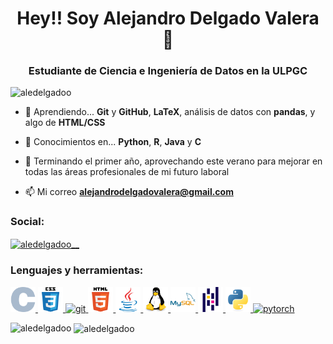 <h1 align="center">Hey!! Soy Alejandro Delgado Valera 👾</h1>
<h3 align="center">Estudiante de Ciencia e Ingeniería de Datos en la ULPGC</h3>

<p align="left"> <img src="https://komarev.com/ghpvc/?username=aledelgadoo&label=Profile%20views&color=0e75b6&style=flat" alt="aledelgadoo" /> </p>

- 🔭 Aprendiendo... **Git** y **GitHub**, **LaTeX**, análisis de datos con **pandas**, y algo de **HTML/CSS**

- 🤖 Conocimientos en... **Python**, **R**, **Java** y **C**

- 🤝 Terminando el primer año, aprovechando este verano para mejorar en todas las áreas profesionales de mi futuro laboral

- 📫 Mi correo **alejandrodelgadovalera@gmail.com**

<h3 align="left">Social:</h3>
<p align="left">
<a href="https://www.leetcode.com/aledelgadoo__" target="blank"><img align="center" src="https://raw.githubusercontent.com/rahuldkjain/github-profile-readme-generator/master/src/images/icons/Social/leet-code.svg" alt="aledelgadoo__" height="30" width="40" /></a>
</p>

<h3 align="left">Lenguajes y herramientas:</h3>
<p align="left"> <a href="https://www.cprogramming.com/" target="_blank" rel="noreferrer"> <img src="https://raw.githubusercontent.com/devicons/devicon/master/icons/c/c-original.svg" alt="c" width="40" height="40"/> </a> <a href="https://www.w3schools.com/css/" target="_blank" rel="noreferrer"> <img src="https://raw.githubusercontent.com/devicons/devicon/master/icons/css3/css3-original-wordmark.svg" alt="css3" width="40" height="40"/> </a> <a href="https://git-scm.com/" target="_blank" rel="noreferrer"> <img src="https://www.vectorlogo.zone/logos/git-scm/git-scm-icon.svg" alt="git" width="40" height="40"/> </a> <a href="https://www.w3.org/html/" target="_blank" rel="noreferrer"> <img src="https://raw.githubusercontent.com/devicons/devicon/master/icons/html5/html5-original-wordmark.svg" alt="html5" width="40" height="40"/> </a> <a href="https://www.java.com" target="_blank" rel="noreferrer"> <img src="https://raw.githubusercontent.com/devicons/devicon/master/icons/java/java-original.svg" alt="java" width="40" height="40"/> </a> <a href="https://www.linux.org/" target="_blank" rel="noreferrer"> <img src="https://raw.githubusercontent.com/devicons/devicon/master/icons/linux/linux-original.svg" alt="linux" width="40" height="40"/> </a> <a href="https://www.mysql.com/" target="_blank" rel="noreferrer"> <img src="https://raw.githubusercontent.com/devicons/devicon/master/icons/mysql/mysql-original-wordmark.svg" alt="mysql" width="40" height="40"/> </a> <a href="https://pandas.pydata.org/" target="_blank" rel="noreferrer"> <img src="https://raw.githubusercontent.com/devicons/devicon/2ae2a900d2f041da66e950e4d48052658d850630/icons/pandas/pandas-original.svg" alt="pandas" width="40" height="40"/> </a> <a href="https://www.python.org" target="_blank" rel="noreferrer"> <img src="https://raw.githubusercontent.com/devicons/devicon/master/icons/python/python-original.svg" alt="python" width="40" height="40"/> </a> <a href="https://pytorch.org/" target="_blank" rel="noreferrer"> <img src="https://www.vectorlogo.zone/logos/pytorch/pytorch-icon.svg" alt="pytorch" width="40" height="40"/> </a> </p>

<p><img align="left" src="https://github-readme-stats.vercel.app/api/top-langs?username=aledelgadoo&show_icons=true&locale=en&layout=compact" alt="aledelgadoo" /></p>

<p>&nbsp;<img align="center" src="https://github-readme-stats.vercel.app/api?username=aledelgadoo&show_icons=true&locale=en" alt="aledelgadoo" /></p>
